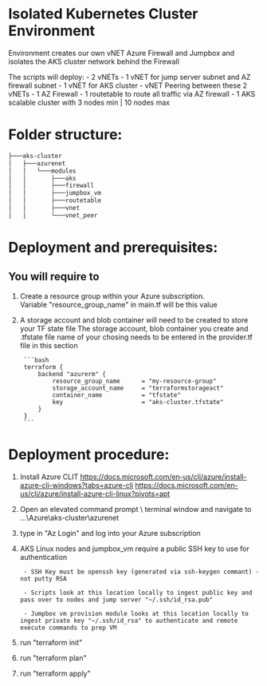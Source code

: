 # Isolated Kubernetes Cluster Environment

Environment creates our own vNET Azure Firewall and Jumpbox and isolates the AKS cluster network behind the Firewall

The scripts will deploy:
	- 2 vNETs
			- 1 vNET for jump server subnet and AZ firewall subnet
			- 1 vNET for AKS cluster
			- vNET Peering between these 2 vNETs
	- 1 AZ Firewall
			- 1 routetable to route all traffic via AZ firewall
	- 1 AKS scalable cluster with 3 nodes min | 10 nodes max 



# Folder structure:

```bash
├───aks-cluster
│   ├───azurenet
│   │   └───modules
│   │       ├───aks
│   │       ├───firewall
│   │       ├───jumpbox_vm
│   │       ├───routetable
│   │       ├───vnet
│   │       └───vnet_peer
```

# Deployment and prerequisites:

You will require to
-------------------
1. Create a resource group within your Azure subscription.  
		Variable "resource_group_name" in main.tf will be this value
2. A storage account and blob container will need to be created to store your TF state file
		The storage account, blob container you create and .tfstate file name of your chosing needs to be entered in the provider.tf file in this section
		
		```bash
		terraform {
			backend "azurerm" {
				resource_group_name      = "my-resource-group"
				storage_account_name     = "terraformstorageact"
				container_name           = "tfstate"
				key                      = "aks-cluster.tfstate"
			}
		}
		```

# Deployment procedure:
1. Install Azure CLIT 
	https://docs.microsoft.com/en-us/cli/azure/install-azure-cli-windows?tabs=azure-cli
	https://docs.microsoft.com/en-us/cli/azure/install-azure-cli-linux?pivots=apt

2. Open an elevated command prompt \ terminal window and navigate to ...\Azure\aks-cluster\azurenet
3. type in "Az Login" and log into your Azure subscription
4. AKS Linux nodes and jumpbox_vm require a public SSH key to use for authentication

		- SSH Key must be openssh key (generated via ssh-keygen commant) - not putty RSA
		
		- Scripts look at this location locally to ingest public key and pass over to nodes and jump server "~/.ssh/id_rsa.pub"
		
		- Jumpbox vm provision module looks at this location locally to ingest private key "~/.ssh/id_rsa" to authenticate and remote execute commands to prep VM
4. run "terraform init"
5. run "terraform plan"
6. run "terraform apply"
